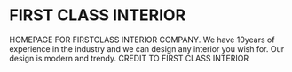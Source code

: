 # FIRST CLASS INTERIOR
 HOMEPAGE FOR FIRSTCLASS INTERIOR COMPANY. We have 10years of experience in the industry and we can design any interior you wish for.
 Our design is modern and trendy. CREDIT TO FIRST CLASS INTERIOR
 
